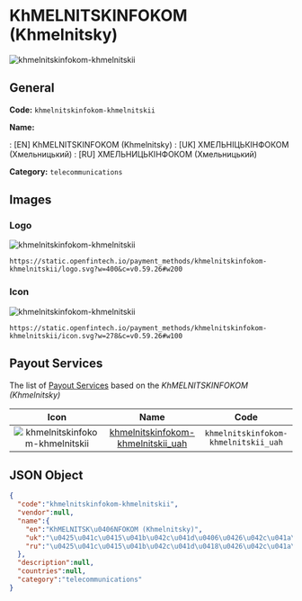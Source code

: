 
# KhMELNITSKІNFOKOM (Khmelnitsky) 
![khmelnitskinfokom-khmelnitskii](https://static.openfintech.io/payment_methods/khmelnitskinfokom-khmelnitskii/logo.svg?w=400&c=v0.59.26#w200)  

## General 
**Code:** `khmelnitskinfokom-khmelnitskii` 
 
**Name:** 
 
:	[EN] KhMELNITSKІNFOKOM (Khmelnitsky) 
:	[UK] ХМЕЛЬНІЦЬКІНФОКОМ (Хмельницький) 
:	[RU] ХМЕЛЬНИЦЬКІНФОКОМ (Хмельницький) 
 
**Category:** `telecommunications` 
 

## Images 

### Logo 
![khmelnitskinfokom-khmelnitskii](https://static.openfintech.io/payment_methods/khmelnitskinfokom-khmelnitskii/logo.svg?w=400&c=v0.59.26#w200)  

```
https://static.openfintech.io/payment_methods/khmelnitskinfokom-khmelnitskii/logo.svg?w=400&c=v0.59.26#w200
```  

### Icon 
![khmelnitskinfokom-khmelnitskii](https://static.openfintech.io/payment_methods/khmelnitskinfokom-khmelnitskii/icon.svg?w=278&c=v0.59.26#w100)  

```
https://static.openfintech.io/payment_methods/khmelnitskinfokom-khmelnitskii/icon.svg?w=278&c=v0.59.26#w100
```  

## Payout Services 
 
The list of [Payout Services](/payout-services/) based on the _KhMELNITSKІNFOKOM (Khmelnitsky)_ 

|Icon|Name|Code| 
|:---:|:---:|:---:| 
|![khmelnitskinfokom-khmelnitskii](https://static.openfintech.io/payout_methods/khmelnitskinfokom-khmelnitskii/icon.png?w=278&c=v0.59.26#w40) |[khmelnitskinfokom-khmelnitskii_uah](/payout-services/khmelnitskinfokom-khmelnitskii_uah/)|`khmelnitskinfokom-khmelnitskii_uah`| 
 

## JSON Object 

```json
{
  "code":"khmelnitskinfokom-khmelnitskii",
  "vendor":null,
  "name":{
    "en":"KhMELNITSK\u0406NFOKOM (Khmelnitsky)",
    "uk":"\u0425\u041c\u0415\u041b\u042c\u041d\u0406\u0426\u042c\u041a\u0406\u041d\u0424\u041e\u041a\u041e\u041c (\u0425\u043c\u0435\u043b\u044c\u043d\u0438\u0446\u044c\u043a\u0438\u0439)",
    "ru":"\u0425\u041c\u0415\u041b\u042c\u041d\u0418\u0426\u042c\u041a\u0406\u041d\u0424\u041e\u041a\u041e\u041c (\u0425\u043c\u0435\u043b\u044c\u043d\u0438\u0446\u044c\u043a\u0438\u0439)"
  },
  "description":null,
  "countries":null,
  "category":"telecommunications"
}
```  

